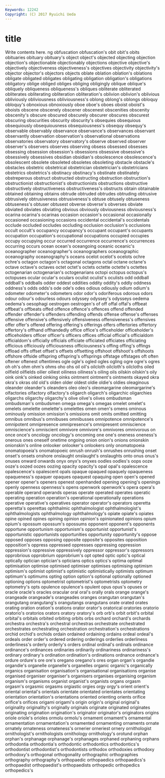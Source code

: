 ```yaml
---
Keywords: 12242 
Copyright: (C) 2017 Ryuichi Ueda
---
```


# title

Write contents here.
ng obfuscation obfuscation's obit obit's obits obituaries
obituary obituary's object object's objected objecting objection objection's objectionable objectionably
objections objective objective's objectively objectiveness objectiveness's objectives objectivity objectivity's objector
objector's objectors objects oblate oblation oblation's oblations obligate obligated obligates
obligating obligation obligation's obligations obligatory oblige obliged obliges obliging obligingly
oblique oblique's obliquely obliqueness obliqueness's obliques obliterate obliterated obliterates obliterating
obliteration obliteration's oblivion oblivion's oblivious obliviously obliviousness obliviousness's oblong oblong's
oblongs obloquy obloquy's obnoxious obnoxiously oboe oboe's oboes oboist oboist's
oboists obscene obscenely obscener obscenest obscenities obscenity obscenity's obscure obscured
obscurely obscurer obscures obscurest obscuring obscurities obscurity obscurity's obsequies obsequious
obsequiously obsequiousness obsequiousness's obsequy obsequy's observable observably observance observance's observances
observant observantly observation observation's observational observations observatories observatory observatory's observe
observed observer observer's observers observes observing obsess obsessed obsesses obsessing
obsession obsession's obsessions obsessive obsessive's obsessively obsessives obsidian obsidian's obsolescence
obsolescence's obsolescent obsolete obsoleted obsoletes obsoleting obstacle obstacle's obstacles obstetric
obstetrical obstetrician obstetrician's obstetricians obstetrics obstetrics's obstinacy obstinacy's obstinate obstinately
obstreperous obstruct obstructed obstructing obstruction obstruction's obstructionist obstructionist's obstructionists obstructions
obstructive obstructively obstructiveness obstructiveness's obstructs obtain obtainable obtained obtaining obtains
obtrude obtruded obtrudes obtruding obtrusive obtrusively obtrusiveness obtrusiveness's obtuse obtusely
obtuseness obtuseness's obtuser obtusest obverse obverse's obverses obviate obviated obviates
obviating obvious obviously obviousness obviousness's ocarina ocarina's ocarinas occasion occasion's
occasional occasionally occasioned occasioning occasions occidental occidental's occidentals occlude occluded
occludes occluding occlusion occlusion's occlusions occult occult's occupancy occupancy's occupant
occupant's occupants occupation occupation's occupational occupations occupied occupies occupy occupying
occur occurred occurrence occurrence's occurrences occurring occurs ocean ocean's oceangoing
oceanic oceanic's oceanographer oceanographer's oceanographers oceanographic oceanography oceanography's oceans ocelot
ocelot's ocelots ochre ochre's octagon octagon's octagonal octagons octal octane
octane's octave octave's octaves octet octet's octets octette octette's octettes
octogenarian octogenarian's octogenarians octopi octopus octopus's octopuses ocular ocular's oculars
oculist oculist's oculists odd oddball oddball's oddballs odder oddest oddities
oddity oddity's oddly oddness oddness's odds odds's ode ode's odes
odious odiously odium odium's odometer odometer's odometers odor odor's odoriferous
odorous odors odour odour's odourless odours odyssey odyssey's odysseys oedema
oedema's oesophagi oestrogen oestrogen's of off offal offal's offbeat offbeat's
offbeats offed offence offence's offences offend offended offender offender's offenders
offending offends offense offense's offenses offensive offensive's offensively offensiveness offensiveness's
offensives offer offer's offered offering offering's offerings offers offertories offertory
offertory's offhand offhandedly office office's officeholder officeholder's officeholders officer officer's
officers offices official official's officialdom officialdom's officially officials officiate officiated
officiates officiating officious officiously officiousness officiousness's offing offing's offings offload
offs offset offset's offsets offsetting offshoot offshoot's offshoots offshore offside
offspring offspring's offsprings offstage offstages oft often oftener oftenest oftentimes
ogle ogle's ogled ogles ogling ogre ogre's ogres oh oh's
ohm ohm's ohms oho ohs oil oil's oilcloth oilcloth's oilcloths
oiled oilfield oilfields oilier oiliest oiliness oiliness's oiling oils oilskin
oilskin's oily oink oink's oinked oinking oinks ointment ointment's ointments
okayed okra okra's okras old old's olden older oldest oldie
oldie's oldies oleaginous oleander oleander's oleanders oleo oleo's oleomargarine oleomargarine's
olfactories olfactory olfactory's oligarch oligarch's oligarchic oligarchies oligarchs oligarchy oligarchy's
olive olive's olives ombudsman ombudsman's ombudsmen omega omega's omegas omelet
omelet's omelets omelette omelette's omelettes omen omen's omens ominous ominously
omission omission's omissions omit omits omitted omitting omnibus omnibus's omnibuses
omnibusses omnipotence omnipotence's omnipotent omnipresence omnipresence's omnipresent omniscience omniscience's omniscient
omnivore omnivore's omnivores omnivorous on once once's oncology oncology's oncoming
one one's oneness oneness's onerous ones oneself onetime ongoing onion
onion's onions onionskin onionskin's online onlooker onlooker's onlookers only onomatopoeia
onomatopoeia's onomatopoeic onrush onrush's onrushes onrushing onset onset's onsets onshore
onslaught onslaught's onslaughts onto onus onus's onuses onward onwards onyx
onyx's onyxes oodles oodles's oops ooze ooze's oozed oozes oozing
opacity opacity's opal opal's opalescence opalescence's opalescent opals opaque opaqued
opaquely opaqueness opaqueness's opaquer opaques opaquest opaquing open open's opened
opener opener's openers openest openhanded opening opening's openings openly openness
openness's opens openwork openwork's opera opera's operable operand operands operas
operate operated operates operatic operating operation operation's operational operationally operations
operative operative's operatives operator operator's operators operetta operetta's operettas ophthalmic
ophthalmologist ophthalmologist's ophthalmologists ophthalmology ophthalmology's opiate opiate's opiates opine opined
opines opining opinion opinion's opinionated opinions opium opium's opossum opossum's
opossums opponent opponent's opponents opportune opportunism opportunism's opportunist opportunist's opportunistic
opportunists opportunities opportunity opportunity's oppose opposed opposes opposing opposite opposite's
opposites opposition opposition's oppress oppressed oppresses oppressing oppression oppression's oppressive
oppressively oppressor oppressor's oppressors opprobrious opprobrium opprobrium's opt opted optic
optic's optical optically optician optician's opticians optics optics's optima optimal
optimisation optimise optimised optimiser optimises optimising optimism optimism's optimist optimist's
optimistic optimistically optimists optimum optimum's optimums opting option option's optional
optionally optioned optioning options optometrist optometrist's optometrists optometry optometry's opts
opulence opulence's opulent opus opus's opuses or oracle oracle's oracles
oracular oral oral's orally orals orange orange's orangeade orangeade's orangeades
oranges orangutan orangutan's orangutang orangutang's orangutangs orangutans orate orated orates
orating oration oration's orations orator orator's oratorical oratories oratorio oratorio's
oratorios orators oratory oratory's orb orb's orbit orbit's orbital orbital's
orbitals orbited orbiting orbits orbs orchard orchard's orchards orchestra orchestra's
orchestral orchestras orchestrate orchestrated orchestrates orchestrating orchestration orchestration's orchestrations orchid
orchid's orchids ordain ordained ordaining ordains ordeal ordeal's ordeals order
order's ordered ordering orderings orderlies orderliness orderliness's orderly orderly's orders
ordinal ordinal's ordinals ordinance ordinance's ordinances ordinaries ordinarily ordinariness ordinariness's
ordinary ordinary's ordination ordination's ordinations ordnance ordnance's ordure ordure's ore
ore's oregano oregano's ores organ organ's organdie organdie's organelle organelle's
organelles organic organic's organically organics organisation organisation's organisational organisations organise
organised organiser organiser's organisers organises organising organism organism's organisms organist
organist's organists organs orgasm orgasm's orgasmic orgasms orgiastic orgies orgy
orgy's orient orient's oriental oriental's orientals orientate orientated orientates orientating
orientation orientation's orientations oriented orienting orients orifice orifice's orifices origami
origami's origin origin's original original's originality originality's originally originals originate
originated originates originating origination origination's originator originator's originators origins oriole
oriole's orioles ormolu ormolu's ornament ornament's ornamental ornamentation ornamentation's ornamented
ornamenting ornaments ornate ornately ornateness ornateness's ornerier orneriest ornery ornithologist
ornithologist's ornithologists ornithology ornithology's orotund orphan orphan's orphanage orphanage's orphanages
orphaned orphaning orphans orthodontia orthodontia's orthodontic orthodontics orthodontics's orthodontist orthodontist's
orthodontists orthodox orthodoxies orthodoxy orthodoxy's orthogonal orthogonality orthographic orthographies orthography
orthography's orthopaedic orthopaedics orthopaedics's orthopaedist orthopaedist's orthopaedists orthopedic orthopedics orthopedics's
